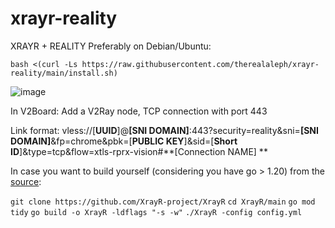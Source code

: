 # xrayr-reality
XRAYR + REALITY
Preferably on Debian/Ubuntu:

`bash <(curl -Ls https://raw.githubusercontent.com/therealaleph/xrayr-reality/main/install.sh)`

![image](https://github.com/therealaleph/xrayr-reality/assets/67456590/daab093c-d48e-462b-bf1b-8b754c21452f)

In V2Board: 
Add a V2Ray node, TCP connection with port 443

Link format:
vless://[**UUID**]@**[SNI DOMAIN]**:443?security=reality&sni=**[SNI DOMAIN]**&fp=chrome&pbk=[**PUBLIC KEY**]&sid=[**Short ID**]&type=tcp&flow=xtls-rprx-vision#**[Connection NAME] **

In case you want to build yourself (considering you have go > 1.20) from the [source](https://github.com/XrayR-project/XrayR):

`git clone https://github.com/XrayR-project/XrayR`
`cd XrayR/main`
`go mod tidy`
`go build -o XrayR -ldflags "-s -w"`
`./XrayR -config config.yml`
